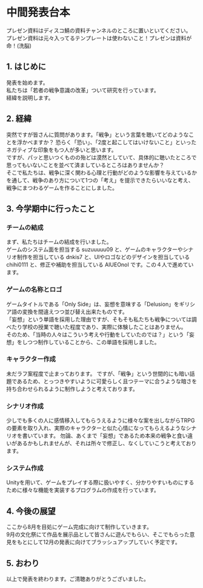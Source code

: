 # 中間発表台本

プレゼン資料はディスコ鯖の資料チャンネルのところに置いといてください。  
プレゼン資料は元々入ってるテンプレートは使わないこと！プレゼンは資料が命！(洗脳)

## 1. はじめに

発表を始めます。  
私たちは「若者の戦争意識の改革」ついて研究を行っています。  
経緯を説明します。  

## 2. 経緯

突然ですが皆さんに質問があります。「戦争」という言葉を聴いてどのようなことを浮かべますか？  恐らく「恐い」、「2度と起こしてはいけないこと」といったネガティブな印象をもつ人が多いと思います。  
ですが、パッと思いつくものの殆どは漠然としていて、具体的に聴いたところで思ってもいないことを並べて済ましているところはありませんか？  
そこで私たちは、戦争に深く関わる心理と行動がどのような影響を与えているかを通して、戦争のあり方について1つの「考え」を提示できたらいいなと考え、戦争にまつわるゲームを作ることにしました。  

## 3. 今学期中に行ったこと

### チームの結成

まず、私たちはチームの結成を行いました。  
ゲームのシステム面を担当する suzuuuuu09 と、ゲームのキャラクターやシナリオ制作を担当している dnkis7 と、UIやロゴなどのデザインを担当している chihi0111 と、修正や補助を担当している AIUEOnoI です。この４人で進めています。

### ゲームの名称とロゴ

ゲームタイトルである「Only Side」は、妄想を意味する「Delusion」をギリシア語の変換を間違えつつ並び替え出来たものです。  
「妄想」という単語を採用した理由ですが、そもそも私たちも戦争については調べたり学校の授業で聴いた程度であり、実際に体験したことはありません。  
そのため、「当時の人々はこういう考えや行動をしていたのでは？」という「妄想」をしつつ制作していることから、この単語を採用しました。  

### キャラクター作成

未だラフ案程度で止まっております。
ですが、「戦争」という世間的にも暗い話題であるため、とっつきやすいように可愛らしく且つテーマに合うような暗さを持ち合わせられるように制作しようと考えております。

### シナリオ作成

少しでも多くの人に感情移入してもらうえるように様々な案を出しながらTRPGの要素を取り入れ、実際のキャラクターと似た心情になってもらえるようなシナリオを書いています。
勿論、あくまで「妄想」であるため本来の戦争と食い違いがあるかもしれませんが、それは所々で修正し、なくしていこうと考えております。

### システム作成

Unityを用いて、ゲームをプレイする際に扱いやすく、分かりやすいものにするために様々な機能を実装するプログラムの作成を行っています。

## 4. 今後の展望

ここから8月を目処にゲーム完成に向けて制作していきます。  
9月の文化祭にて作品を展示品として皆さんに遊んでもらい、そこでもらった意見をもとにして12月の発表に向けてブラッシュアップしていく予定です。

## 5. おわり

以上で発表を終わります。ご清聴ありがとうございました。
